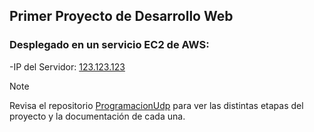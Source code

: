 ## Primer Proyecto de Desarrollo Web

### Desplegado en un servicio EC2 de AWS: ### 

-IP del Servidor: [123.123.123](123.123.123.123)

> [!NOTE]
> Revisa el repositorio [ProgramacionUdp](https://github.com/maxxee1/ProgramacionUdp) para ver las distintas etapas del proyecto y la documentación de cada una.
 

